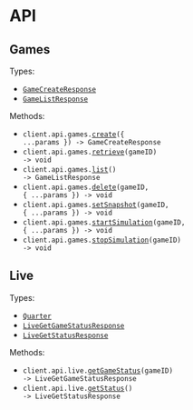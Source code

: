 # API

## Games

Types:

- <code><a href="./src/resources/api/games.ts">GameCreateResponse</a></code>
- <code><a href="./src/resources/api/games.ts">GameListResponse</a></code>

Methods:

- <code title="post /api/games/create">client.api.games.<a href="./src/resources/api/games.ts">create</a>({ ...params }) -> GameCreateResponse</code>
- <code title="get /api/games/{game_id}">client.api.games.<a href="./src/resources/api/games.ts">retrieve</a>(gameID) -> void</code>
- <code title="get /api/games">client.api.games.<a href="./src/resources/api/games.ts">list</a>() -> GameListResponse</code>
- <code title="post /api/games/{game_id}/delete">client.api.games.<a href="./src/resources/api/games.ts">delete</a>(gameID, { ...params }) -> void</code>
- <code title="get /api/games/{game_id}/set">client.api.games.<a href="./src/resources/api/games.ts">setSnapshot</a>(gameID, { ...params }) -> void</code>
- <code title="get /api/games/{game_id}/start">client.api.games.<a href="./src/resources/api/games.ts">startSimulation</a>(gameID, { ...params }) -> void</code>
- <code title="get /api/games/{game_id}/stop">client.api.games.<a href="./src/resources/api/games.ts">stopSimulation</a>(gameID) -> void</code>

## Live

Types:

- <code><a href="./src/resources/api/live.ts">Quarter</a></code>
- <code><a href="./src/resources/api/live.ts">LiveGetGameStatusResponse</a></code>
- <code><a href="./src/resources/api/live.ts">LiveGetStatusResponse</a></code>

Methods:

- <code title="get /api/live/{game_id}">client.api.live.<a href="./src/resources/api/live.ts">getGameStatus</a>(gameID) -> LiveGetGameStatusResponse</code>
- <code title="get /api/live">client.api.live.<a href="./src/resources/api/live.ts">getStatus</a>() -> LiveGetStatusResponse</code>
